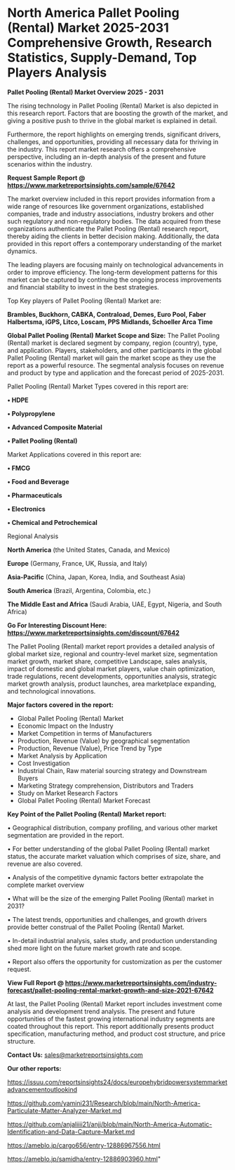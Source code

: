 # North America Pallet Pooling (Rental) Market 2025-2031 Comprehensive Growth, Research Statistics, Supply-Demand,  Top Players Analysis

<Strong> Pallet Pooling (Rental) Market Overview 2025 - 2031</strong>

The rising technology in Pallet Pooling (Rental) Market is also depicted in this research report. Factors that are boosting the growth of the market, and giving a positive push to thrive in the global market is explained in detail.

Furthermore, the report highlights on emerging trends, significant drivers, challenges, and opportunities, providing all necessary data for thriving in the industry. This report market research offers a comprehensive perspective, including an in-depth analysis of the present and future scenarios within the industry.

<strong>Request Sample Report @ <a href=https://www.marketreportsinsights.com/sample/67642>https://www.marketreportsinsights.com/sample/67642</a></strong>

The market overview included in this report provides information from a wide range of resources like government organizations, established companies, trade and industry associations, industry brokers and other such regulatory and non-regulatory bodies. The data acquired from these organizations authenticate the Pallet Pooling (Rental) research report, thereby aiding the clients in better decision making. Additionally, the data provided in this report offers a contemporary understanding of the market dynamics.

The leading players are focusing mainly on technological advancements in order to improve efficiency. The long-term development patterns for this market can be captured by continuing the ongoing process improvements and financial stability to invest in the best strategies.

Top Key players of Pallet Pooling (Rental) Market are:

<strong>Brambles, Buckhorn, CABKA, Contraload, Demes, Euro Pool, Faber Halbertsma, iGPS, Litco, Loscam, PPS Midlands, Schoeller Arca Time</strong>

<strong><b>Global Pallet Pooling (Rental) Market Scope and Size:</b></strong>
The Pallet Pooling (Rental) market is declared segment by company, region (country), type, and application. Players, stakeholders, and other participants in the global Pallet Pooling (Rental) market will gain the market scope as they use the report as a powerful resource. The segmental analysis focuses on revenue and product by type and application and the forecast period of 2025-2031.

Pallet Pooling (Rental) Market Types covered in this report are:

<strong>• HDPE

• Polypropylene

• Advanced Composite Material

• Pallet Pooling (Rental)</strong>

Market Applications covered in this report are:

<strong>• FMCG

• Food and Beverage

• Pharmaceuticals

• Electronics

• Chemical and Petrochemical</strong> 

Regional Analysis

<strong>North America</strong> (the United States, Canada, and Mexico)

<strong>Europe</strong> (Germany, France, UK, Russia, and Italy)

<strong>Asia-Pacific</strong> (China, Japan, Korea, India, and Southeast Asia)

<strong>South America</strong> (Brazil, Argentina, Colombia, etc.)

<strong>The Middle East and Africa</strong> (Saudi Arabia, UAE, Egypt, Nigeria, and South Africa)

<strong>Go For Interesting Discount Here: <a href=https://www.marketreportsinsights.com/discount/67642>https://www.marketreportsinsights.com/discount/67642</a></strong>

The Pallet Pooling (Rental) market report provides a detailed analysis of global market size, regional and country-level market size, segmentation market growth, market share, competitive Landscape, sales analysis, impact of domestic and global market players, value chain optimization, trade regulations, recent developments, opportunities analysis, strategic market growth analysis, product launches, area marketplace expanding, and technological innovations.

<strong><b>Major factors covered in the report:</b></strong>
<ul>
  <li>Global Pallet Pooling (Rental) Market </li>
  <li>Economic Impact on the Industry</li>
  <li>Market Competition in terms of Manufacturers</li>
  <li>Production, Revenue (Value) by geographical segmentation</li>
  <li>Production, Revenue (Value), Price Trend by Type</li>
  <li>Market Analysis by Application</li>
  <li>Cost Investigation</li>
  <li>Industrial Chain, Raw material sourcing strategy and Downstream Buyers</li>
  <li>Marketing Strategy comprehension, Distributors and Traders</li>
  <li>Study on Market Research Factors</li>
  <li>Global Pallet Pooling (Rental) Market Forecast</li>
</ul>

<strong><b>Key Point of the Pallet Pooling (Rental) Market report:</b></strong>

• Geographical distribution, company profiling, and various other market segmentation are provided in the report.

• For better understanding of the global Pallet Pooling (Rental) market status, the accurate market valuation which comprises of size, share, and revenue are also covered.

• Analysis of the competitive dynamic factors better extrapolate the complete market overview

• What will be the size of the emerging Pallet Pooling (Rental) market in 2031?

• The latest trends, opportunities and challenges, and growth drivers provide better construal of the Pallet Pooling (Rental) Market.

• In-detail industrial analysis, sales study, and production understanding shed more light on the future market growth rate and scope.

• Report also offers the opportunity for customization as per the customer request.

<strong><b>View Full Report @ <a href=https://www.marketreportsinsights.com/industry-forecast/pallet-pooling-rental-market-growth-and-size-2021-67642>https://www.marketreportsinsights.com/industry-forecast/pallet-pooling-rental-market-growth-and-size-2021-67642</a></b></strong>


At last, the Pallet Pooling (Rental) Market report includes investment come analysis and development trend analysis. The present and future opportunities of the fastest growing international industry segments are coated throughout this report. This report additionally presents product specification, manufacturing method, and product cost structure, and price structure.

<strong>Contact Us:</strong>
sales@marketreportsinsights.com

<strong>Our other reports:</strong>

<a href=https://issuu.com/reportsinsights24/docs/europehybridpowersystemmarketadvancementoutlookind>https://issuu.com/reportsinsights24/docs/europehybridpowersystemmarketadvancementoutlookind</a>

<a href=https://github.com/yamini231/Research/blob/main/North-America-Particulate-Matter-Analyzer-Market.md>https://github.com/yamini231/Research/blob/main/North-America-Particulate-Matter-Analyzer-Market.md</a>

<a href=https://github.com/anjaliiii21/anjj/blob/main/North-America-Automatic-Identification-and-Data-Capture-Market.md>https://github.com/anjaliiii21/anjj/blob/main/North-America-Automatic-Identification-and-Data-Capture-Market.md</a>

<a href=https://ameblo.jp/cargo656/entry-12886967556.html>https://ameblo.jp/cargo656/entry-12886967556.html</a>

<a href=https://ameblo.jp/samidha/entry-12886903960.html>https://ameblo.jp/samidha/entry-12886903960.html</a>"
